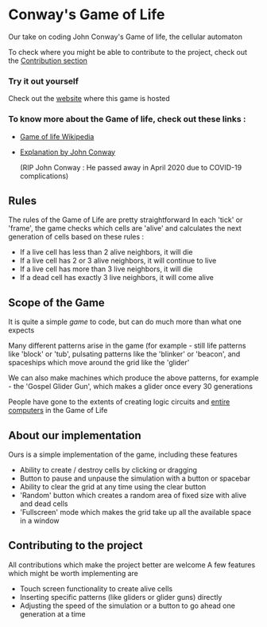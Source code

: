 # Conway's Game of Life

Our take on coding John Conway's Game of life, the cellular automaton

To check where you might be able to contribute to the project, check out the [Contribution section](#contributing-to-the-project)

### Try it out yourself

Check out the [website](https://manig1729.github.io/game-of-life-js/) where this game is hosted

### To know more about the Game of life, check out these links : 
* [Game of life Wikipedia](https://en.wikipedia.org/wiki/Conway%27s_Game_of_Life)
* [Explanation by John Conway](https://www.youtube.com/watch?v=E8kUJL04ELA)

  (RIP John Conway : He passed away in April 2020 due to COVID-19 complications)

## Rules
The rules of the Game of Life are pretty straightforward
In each 'tick' or 'frame', the game checks which cells are 'alive' and calculates the next generation of cells based on these rules :
- If a live cell has less than 2 alive neighbors, it will die
- If a live cell has 2 or 3 alive neighbors, it will continue to live
- If a live cell has more than 3 live neighbors, it will die
- If a dead cell has exactly 3 live neighbors, it will come alive

## Scope of the Game
It is quite a simple _game_ to code, but can do much more than what one expects

Many different patterns arise in the game (for example - still life patterns like 'block' or 'tub', pulsating patterns like the 'blinker' or 'beacon', and spaceships which move around the grid like the 'glider'

We can also make machines which produce the above patterns, for example - the 'Gospel Glider Gun', which makes a glider once every 30 generations

People have gone to the extents of creating logic circuits and [entire computers](https://www.nicolasloizeau.com/gol-computer) in the Game of Life

## About our implementation
Ours is a simple implementation of the game, including these features
* Ability to create / destroy cells by clicking or dragging
* Button to pause and unpause the simulation with a button or spacebar
* Ability to clear the grid at any time using the clear button
* 'Random' button which creates a random area of fixed size with alive and dead cells
* 'Fullscreen' mode which makes the grid take up all the available space in a window

## Contributing to the project
All contributions which make the project better are welcome
A few features which might be worth implementing are
* Touch screen functionality to create alive cells
* Inserting specific patterns (like gliders or glider guns) directly
* Adjusting the speed of the simulation or a button to go ahead one generation at a time
